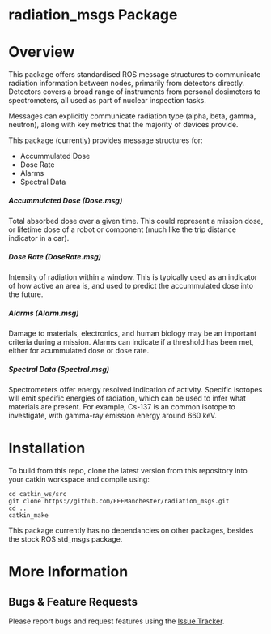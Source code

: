 # radiation_msgs Package

# Overview
This package offers standardised ROS message structures to communicate radiation information between nodes, primarily from detectors directly.  Detectors covers a broad range of instruments from personal dosimeters to spectrometers, all used as part of nuclear inspection tasks.

Messages can explicitly communicate radiation type (alpha, beta, gamma, neutron), along with key metrics that the majority of devices provide.

This package (currently) provides message structures for:
- Accummulated Dose
- Dose Rate
- Alarms
- Spectral Data

##### Accummulated Dose (Dose.msg)
Total absorbed dose over a given time.  This could represent a mission dose, or lifetime dose of a robot or component (much like the trip distance indicator in a car).

##### Dose Rate (DoseRate.msg)
Intensity of radiation within a window.  This is typically used as an indicator of how active an area is, and used to predict the accummulated dose into the future.

##### Alarms (Alarm.msg)
Damage to materials, electronics, and human biology may be an important criteria during a mission.  Alarms can indicate if a threshold has been met, either for acummulated dose or dose rate.

##### Spectral Data (Spectral.msg)
Spectrometers offer energy resolved indication of activity.  Specific isotopes will emit specific energies of radiation, which can be used to infer what materials are present.  For example, Cs-137 is an common isotope to investigate, with gamma-ray emission energy around 660 keV.

# Installation
To build from this repo, clone the latest version from this repository into your catkin workspace and compile using:

```
cd catkin_ws/src
git clone https://github.com/EEEManchester/radiation_msgs.git
cd ..
catkin_make
```

This package currently has no dependancies on other packages, besides the stock ROS std_msgs package.

# More Information

## Bugs & Feature Requests
Please report bugs and request features using the [Issue Tracker](https://github.com/EEEManchester/radiation_msgs/issues).